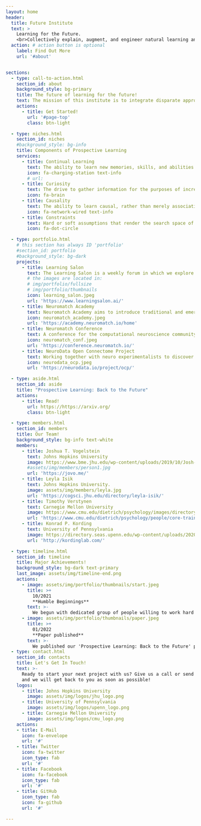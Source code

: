 ```yaml
---
layout: home
header:
  title: Future Institute
  text: >
    Learning for the Future. 
    <br>Collectively explain, augment, and engineer natural learning and intelligence!
  action: # action button is optional
    label: Find Out More
    url: '#about'


sections:
  - type: call-to-action.html
    section_id: about
    background_style: bg-primary
    title: The future of learning for the future!
    text: The mission of this institute is to integrate disparate approaches to studying intelligence—both bottom-up and top-down, learned and pre-specified effects, computational, quantitative, biological, and neuroscientific—in order to expand our ability to understand and engineer intelligent systems.
    actions:
      - title: Get Started!
        url: '#page-top'
        class: btn-light

  - type: niches.html
    section_id: niches
    #background_style: bg-info
    title: Components of Prospective Learning
    services:
      - title: Continual Learning
        text: The ability to learn new memories, skills, and abilities without catastrophically forgetting old ones. Ideally leveraging new experiences to improve upon both previously acquired skills (backward transfer) and potential future ones.
        icon: fa-charging-station text-info
        # url: 
      - title: Curiosity
        text: The drive to gather information for the purposes of increasing potential future rewards.
        icon: fa-brain
      - title: Causality 
        text: The ability to learn causal, rather than merely associational, relationships; that is, understanding how any particular intervention changes the likelihood of any particular outcome.
        icon: fa-network-wired text-info
      - title: Constraints
        text: Hard or soft assumptions that render the search space of hypotheses either exponentially smaller, or exponentially easier to navigate.
        icon: fa-dot-circle

  - type: portfolio.html
    # this section has always ID 'portfolio'
    #section_id: portfolio
    #background_style: bg-dark
    projects:
      - title: Learning Salon
        text: The Learning Salon is a weekly forum in which we explore bridges and contentions in biological and artificial learning.
        # the images are located in:
        # img/portfolio/fullsize
        # img/portfolio/thumbnails
        icon: learning_salon.jpeg
        url: 'https://www.learningsalon.ai/'
      - title: Neuromatch Academy
        text: Neuromatch Academy aims to introduce traditional and emerging tools of computational neuroscience and deep learning to trainees with an emphasis on theory and model building.
        icon: neuromatch_academy.jpeg
        url: 'https://academy.neuromatch.io/home'
      - title: Neuromatch Conference
        text: A conference for the computational neuroscience community.
        icon: neuromatch_conf.jpeg
        url: 'https://conference.neuromatch.io/'
      - title: NeuroData Open Connectome Project
        text: Working together with neuro experimentalists to discover fundamental principles governing the relationship between mind and brain.
        icon: neurodata_ocp.jpeg
        url: 'https://neurodata.io/project/ocp/'

  - type: aside.html
    section_id: aside
    title: "Prospective Learning: Back to the Future"
    actions:
      - title: Read!
        url: https://https://arxiv.org/
        class: btn-light

  - type: members.html
    section_id: members
    title: Our Team!
    background_style: bg-info text-white
    members:
      - title: Joshua T. Vogelstein
        text: Johns Hopkins University
        image: https://www.bme.jhu.edu/wp-content/uploads/2019/10/Josh-Vogelstein-600x600.jpg
        #assets/img/members/person1.jpg
        url: 'https://jovo.me/'
      - title: Leyla Isik
        text: Johns Hopkins University.
        image: assets/img/members/leyla.jpg
        url: 'https://cogsci.jhu.edu/directory/leyla-isik/'
      - title: Timothy Verstynen
        text: Carnegie Mellon University
        image: https://www.cmu.edu/dietrich/psychology/images/directory/verstynen800x800.jpg
        url: 'https://www.cmu.edu/dietrich/psychology/people/core-training-faculty/verstynen-timothy.html'
      - title: Konrad P. Kording
        text: University of Pennsylvania
        image: https://directory.seas.upenn.edu/wp-content/uploads/2020/03/kording-konrad.jpg
        url: 'http://kordinglab.com/'

  - type: timeline.html
    section_id: timeline
    title: Major Achievements!
    background_style: bg-dark text-primary
    last_image: assets/img/timeline-end.png
    actions:
      - image: assets/img/portfolio/thumbnails/start.jpeg
        title: >+
          10/2021
          **Humble Beginnings**
        text: >-
          We begun with dedicated group of people willing to work hard to realize the mission of this institute!
      - image: assets/img/portfolio/thumbnails/paper.jpeg
        title: >+
          01/2022
          **Paper published**
        text: >-
          We published our 'Prospective Learning: Back to the Future' paper!
  - type: contact.html
    section_id: contacts
    title: Let's Get In Touch!
    text: >-
      Ready to start your next project with us? Give us a call or send us an email
      and we will get back to you as soon as possible!
    logos:
      - title: Johns Hopkins University
        image: assets/img/logos/jhu_logo.png
      - title: University of Pennsylvania
        image: assets/img/logos/upenn_logo.png
      - title: Carnegie Mellon University
        image: assets/img/logos/cmu_logo.png  
    actions:
    - title: E-Mail
      icon: fa-envelope
      url: '#'
    - title: Twitter
      icon: fa-twitter
      icon_type: fab
      url: '#'
    - title: Facebook
      icon: fa-facebook
      icon_type: fab
      url: '#'
    - title: GitHub
      icon_type: fab
      icon: fa-github
      url: '#'

---
```

